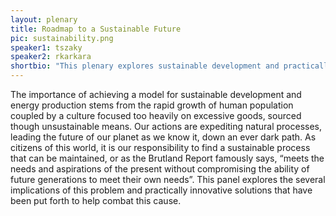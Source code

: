 ```yaml
---
layout: plenary
title: Roadmap to a Sustainable Future
pic: sustainability.png
speaker1: tszaky
speaker2: rkarkara
shortbio: "This plenary explores sustainable development and practically innovative solutions that have been put forth to help aid sustainable development."
---
```


The importance of achieving a model for sustainable development and energy production stems from the rapid growth of human population coupled by a culture focused too heavily on excessive goods, sourced though unsustainable means. Our actions are expediting natural processes, leading the future of our planet as we know it, down an ever dark path. As citizens of this world, it is our responsibility to find a sustainable process that can be maintained, or as the Brutland Report famously says, “meets the needs and aspirations of the present without compromising the ability of future generations to meet their own needs”. This panel explores the several implications of this problem and practically innovative solutions that have been put forth to help combat this cause.
